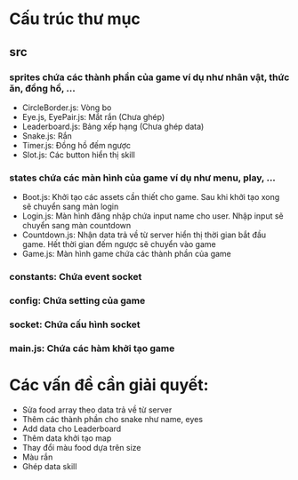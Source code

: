 # Cấu trúc thư mục

## src

### sprites chứa các thành phần của game ví dụ như nhân vật, thức ăn, đồng hồ, ...

-   CircleBorder.js: Vòng bo
-   Eye.js, EyePair.js: Mắt rắn (Chưa ghép)
-   Leaderboard.js: Bảng xếp hạng (Chưa ghép data)
-   Snake.js: Rắn
-   Timer.js: Đồng hồ đếm ngược
-   Slot.js: Các button hiển thị skill

### states chứa các màn hình của game ví dụ như menu, play, ...

-   Boot.js: Khởi tạo các assets cần thiết cho game. Sau khi khởi tạo xong sẽ chuyển sang màn login
-   Login.js: Màn hình đăng nhập chứa input name cho user. Nhập input sẽ chuyển sang màn countdown
-   Countdown.js: Nhận data trả về từ server hiển thị thời gian bắt đầu game. Hết thời gian đếm ngược sẽ chuyển vào game
-   Game.js: Màn hình game chứa các thành phần của game

### constants: Chứa event socket

### config: Chứa setting của game

### socket: Chứa cấu hình socket

### main.js: Chứa các hàm khởi tạo game

# Các vấn đề cần giải quyết:

- Sửa food array theo data trả về từ server
- Thêm các thành phần cho snake như name, eyes
- Add data cho Leaderboard
- Thêm data khởi tạo map
- Thay đổi màu food dựa trên size
- Màu rắn
- Ghép data skill

